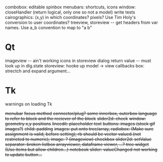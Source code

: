 combobox: editable
spinbox
menubars: shortcuts, icons
window: closeHandler (return logical, only one so not a model)
write tests
cairographics: (x,y) in which coordinates? pixels? Use Tim Holy's conversion to user coordinates?
treeview, storeview -- get headers from var names. Use a_b convention to map to "a b"

# Qt

imageview -- ain't working
icons in storeview
dialog return value -- must look up in dlg.state
storeview: hooke up model -> view callbacks 
box: strectch and expand argument...

# Tk

warnings on loading Tk

<del>menubar</del>
<del>focus method</del>
<del>connector/plug? some innerbox, outerbox language to refer to block and the reciever of the block</del>
<del>slider2d:  check</del>
<del>window: geometry x,y positions</del>
<del>lineedit: placeholder text</del>
<del>buttons: images (stock gif images?)</del>
<del>child: padding</del>
<del>images: put onto tree/array, </del>
<del>radiobox: (Make sure assignment is valid, before setting); rb should be vector valued.(not restricted to numeric);<del>
<del>image: ? (imageview)</del>
<del>checkbox</del>
<del>slider2d: setValue</del>
<del>separator: broken</del>
<del>listbox</del>
<del>arrayviewer, dataframe viewer, ...?<del>
<del>tree widget (Use items but allow children...)<del>
<del>notebook</del>
<del>slider: valueChanged not working to update button...</del>
